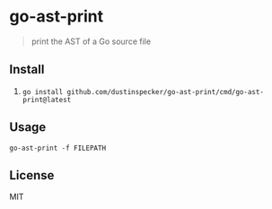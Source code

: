 # go-ast-print

> print the AST of a Go source file

## Install

1. `go install github.com/dustinspecker/go-ast-print/cmd/go-ast-print@latest`

## Usage

```shell
go-ast-print -f FILEPATH
```

## License
MIT
